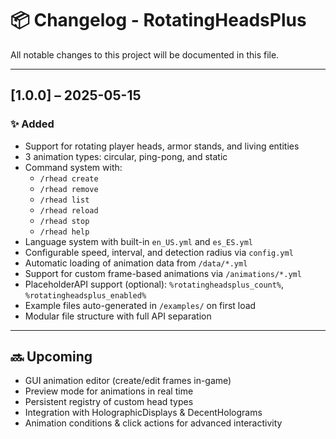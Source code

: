 # 📦 Changelog - RotatingHeadsPlus

All notable changes to this project will be documented in this file.

---

## [1.0.0] – 2025-05-15

### ✨ Added
- Support for rotating player heads, armor stands, and living entities
- 3 animation types: circular, ping-pong, and static
- Command system with:
    - `/rhead create`
    - `/rhead remove`
    - `/rhead list`
    - `/rhead reload`
    - `/rhead stop`
    - `/rhead help`
- Language system with built-in `en_US.yml` and `es_ES.yml`
- Configurable speed, interval, and detection radius via `config.yml`
- Automatic loading of animation data from `/data/*.yml`
- Support for custom frame-based animations via `/animations/*.yml`
- PlaceholderAPI support (optional): `%rotatingheadsplus_count%`, `%rotatingheadsplus_enabled%`
- Example files auto-generated in `/examples/` on first load
- Modular file structure with full API separation

---

## 🔜 Upcoming

- GUI animation editor (create/edit frames in-game)
- Preview mode for animations in real time
- Persistent registry of custom head types
- Integration with HolographicDisplays & DecentHolograms
- Animation conditions & click actions for advanced interactivity
